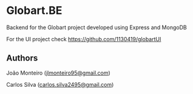 # Globart.BE

Backend for the Globart project developed using Express and MongoDB

For the UI project check https://github.com/1130419/globartUI	

## Authors

João Monteiro (jlmonteiro95@gmail.com)

Carlos Silva (carlos.silva2495@gmail.com)